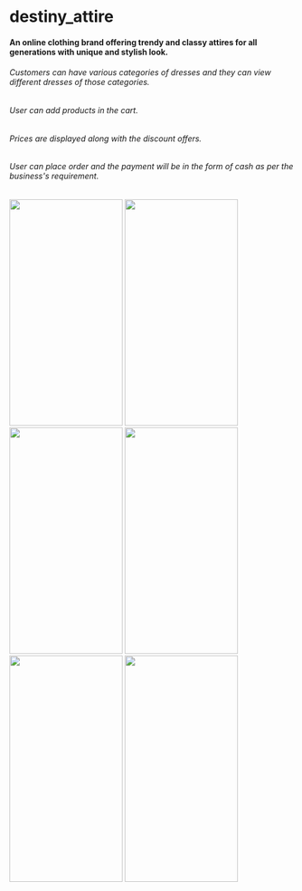 # destiny_attire

####  An online clothing brand offering trendy and classy attires for all generations with unique and stylish look.
###### Customers can have various categories of dresses and they can view different dresses of those categories.
###### User can add products in the cart.
###### Prices are displayed along with the discount offers.
###### User can place order and the payment will be in the form of cash as per the business's requirement.

<img src="https://user-images.githubusercontent.com/31349737/215554118-0f139c70-4e17-4623-824a-9bb127681af2.jpg" width="200" height="400">
<img src="https://user-images.githubusercontent.com/31349737/215554139-34481773-5eff-4355-8b39-8a9a1b4fafc5.jpg" width="200" height="400">
<img src="https://user-images.githubusercontent.com/31349737/215554142-86e34335-a455-4652-9c0a-471828ef2f47.jpg" width="200" height="400">
<img src="https://user-images.githubusercontent.com/31349737/215554147-010df665-029f-4e6c-b954-ae4d05512130.jpg" width="200" height="400">
<img src="https://user-images.githubusercontent.com/31349737/215554151-789f1982-b714-4715-af45-33b376c8f63a.jpg" width="200" height="400">
<img src="https://user-images.githubusercontent.com/31349737/215545007-1062ff54-6dd6-415d-b0c1-c56718d33ccb.jpg" width="200" height="400">
